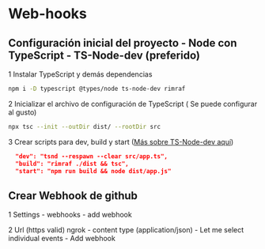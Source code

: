 # Web-hooks

## Configuración inicial del proyecto - Node con TypeScript - TS-Node-dev (preferido)

1 Instalar TypeScript y demás dependencias

```bash
npm i -D typescript @types/node ts-node-dev rimraf
```

2 Inicializar el archivo de configuración de TypeScript ( Se puede configurar al gusto)

```bash
npx tsc --init --outDir dist/ --rootDir src
```

3 Crear scripts para dev, build y start ([Más sobre TS-Node-dev aquí](https://www.npmjs.com/package/ts-node-dev))

```json
  "dev": "tsnd --respawn --clear src/app.ts",
  "build": "rimraf ./dist && tsc",
  "start": "npm run build && node dist/app.js"
```

## Crear Webhook de github

1 Settings - webhooks - add webhook

2 Url (https valid) ngrok - content type (application/json) - Let me select individual events - Add webhook
